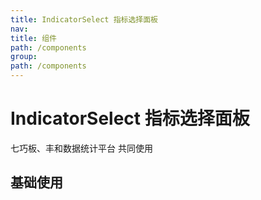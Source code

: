 ```yaml
---
title: IndicatorSelect 指标选择面板
nav:
title: 组件
path: /components
group:
path: /components
---
```


# IndicatorSelect 指标选择面板

七巧板、丰和数据统计平台 共同使用

## 基础使用

<code src="./demos/index.tsx" />

<API></API>
